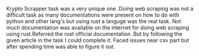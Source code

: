 Krypto Scrapper task was a very unique one .Doing web scraping was not a difficult task as many documentations were present on how to do with python and other lang's but using rust a languge was the real task. Not much documentation was available on the internet for doing web scraping using rust.Referred the rust official documentation.
But by following the given article in the task I could complete it. Faced issues near csv part but after spending time was able to figure it out.
